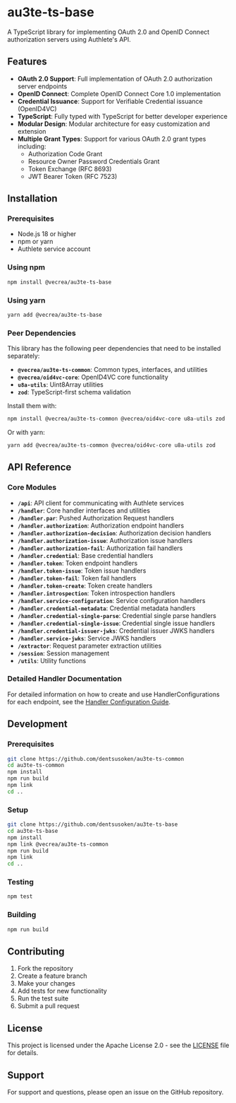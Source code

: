 # au3te-ts-base

A TypeScript library for implementing OAuth 2.0 and OpenID Connect authorization servers using Authlete's API.

## Features

- **OAuth 2.0 Support**: Full implementation of OAuth 2.0 authorization server endpoints
- **OpenID Connect**: Complete OpenID Connect Core 1.0 implementation
- **Credential Issuance**: Support for Verifiable Credential issuance (OpenID4VC)
- **TypeScript**: Fully typed with TypeScript for better developer experience
- **Modular Design**: Modular architecture for easy customization and extension
- **Multiple Grant Types**: Support for various OAuth 2.0 grant types including:
  - Authorization Code Grant
  - Resource Owner Password Credentials Grant
  - Token Exchange (RFC 8693)
  - JWT Bearer Token (RFC 7523)

## Installation

### Prerequisites

- Node.js 18 or higher
- npm or yarn
- Authlete service account

### Using npm

```bash
npm install @vecrea/au3te-ts-base
```

### Using yarn

```bash
yarn add @vecrea/au3te-ts-base
```

### Peer Dependencies

This library has the following peer dependencies that need to be installed separately:

- **`@vecrea/au3te-ts-common`**: Common types, interfaces, and utilities
- **`@vecrea/oid4vc-core`**: OpenID4VC core functionality
- **`u8a-utils`**: Uint8Array utilities
- **`zod`**: TypeScript-first schema validation

Install them with:

```bash
npm install @vecrea/au3te-ts-common @vecrea/oid4vc-core u8a-utils zod
```

Or with yarn:

```bash
yarn add @vecrea/au3te-ts-common @vecrea/oid4vc-core u8a-utils zod
```

## API Reference

### Core Modules

- **`/api`**: API client for communicating with Authlete services
- **`/handler`**: Core handler interfaces and utilities
- **`/handler.par`**: Pushed Authorization Request handlers
- **`/handler.authorization`**: Authorization endpoint handlers
- **`/handler.authorization-decision`**: Authorization decision handlers
- **`/handler.authorization-issue`**: Authorization issue handlers
- **`/handler.authorization-fail`**: Authorization fail handlers
- **`/handler.credential`**: Base credential handlers
- **`/handler.token`**: Token endpoint handlers
- **`/handler.token-issue`**: Token issue handlers
- **`/handler.token-fail`**: Token fail handlers
- **`/handler.token-create`**: Token create handlers
- **`/handler.introspection`**: Token introspection handlers
- **`/handler.service-configuration`**: Service configuration handlers
- **`/handler.credential-metadata`**: Credential metadata handlers
- **`/handler.credential-single-parse`**: Credential single parse handlers
- **`/handler.credential-single-issue`**: Credential single issue handlers
- **`/handler.credential-issuer-jwks`**: Credential issuer JWKS handlers
- **`/handler.service-jwks`**: Service JWKS handlers
- **`/extractor`**: Request parameter extraction utilities
- **`/session`**: Session management
- **`/utils`**: Utility functions

### Detailed Handler Documentation

For detailed information on how to create and use HandlerConfigurations for each endpoint, see the [Handler Configuration Guide](lib/handler/README.md).

## Development

### Prerequisites

```bash
git clone https://github.com/dentsusoken/au3te-ts-common
cd au3te-ts-common
npm install
npm run build
npm link
cd ..
```

### Setup

```bash
git clone https://github.com/dentsusoken/au3te-ts-base
cd au3te-ts-base
npm install
npm link @vecrea/au3te-ts-common
npm run build
npm link
cd ..
```

### Testing

```bash
npm test
```

### Building

```bash
npm run build
```

## Contributing

1. Fork the repository
2. Create a feature branch
3. Make your changes
4. Add tests for new functionality
5. Run the test suite
6. Submit a pull request

## License

This project is licensed under the Apache License 2.0 - see the [LICENSE](LICENSE) file for details.

## Support

For support and questions, please open an issue on the GitHub repository.
